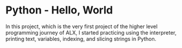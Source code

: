 # Python - Hello, World

In this project, which is the very first project of the higher level programming journey of ALX, I started practicing using the interpreter, printing text,
variables, indexing, and slicing strings in Python.
